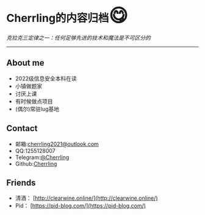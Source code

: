 # Cherrling的内容归档<font size=7>😋</font>

*克拉克三定律之⼀：任何⾜够先进的技术和魔法是不可区分的*

---

## About me

* 2022级信息安全本科在读
* 小镇做题家
* 讨厌上课
* 有时候做点项目
* (偶尔)常驻lug基地

## Contact

* 邮箱:cherrling2021@outlook.com
* QQ:1255128007
* Telegram:[@Cherrling](https://t.me/cherrling)
* Github:[Cherrling](https://github.com/cherrling)

## Friends

* 清酒： [http://clearwine.online/](http://clearwine.online/)
* Pid： [https://pid-blog.com/](https://pid-blog.com/)

<!-- ![JEQG0zJ.png](https://iili.io/JEQG0zJ.png) -->
<!-- ![](https://p.sda1.dev/16/fa3777a0d6b4ab41b6e339a8657d0e2a/JEQG0zJ.png) -->
<!-- ![alt text](assets/README/JEQG0zJ.png) -->
